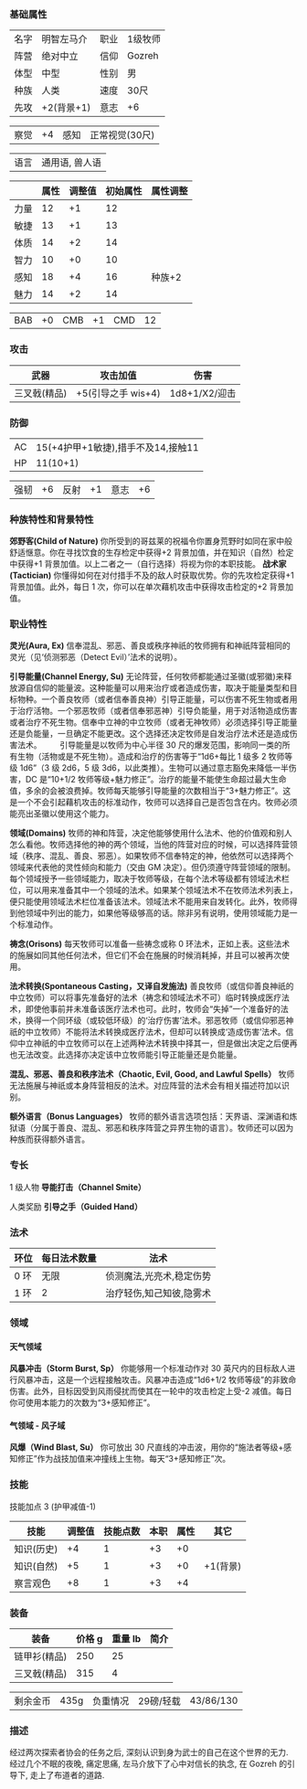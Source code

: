 ### 基础属性

<table>
  <tr>
      <td>名字</td>
      <td>明智左马介</td>
      <td>职业</td>
      <td>1级牧师</td>
  </tr>
  <tr>
      <td>阵营</td>
      <td>绝对中立</td>
      <td>信仰</td>
      <td>Gozreh</td>
  </tr>
  <tr>
      <td>体型</td>
      <td>中型</td>
      <td>性别</td>
      <td>男</td>
  </tr>
  <tr>
      <td>种族</td>
      <td>人类</td>
      <td>速度</td>
      <td>30尺</td>
  </tr>
  <tr>
      <td>先攻</td>
      <td>+2(背景+1)</td>
      <td>意志</td>
      <td>+6</td>
  </tr>
</table>
<table>
  <tr>
      <td>察觉</td>
      <td>+4</td>
      <td>感知</td>
      <td>正常视觉(30尺)</td>
  </tr>
</table>
<table>
    <tr>
        <td>语言</td>
        <td>通用语, 兽人语</td>
    </tr>
</table>

|      | 属性 | 调整值 | 初始属性 | 属性调整 |
| ---- | ---- | ------ | -------- | -------- |
| 力量 | 12   | +1     | 12       |
| 敏捷 | 13   | +1     | 13       |
| 体质 | 14   | +2     | 14       |
| 智力 | 10   | +0     | 10       |
| 感知 | 18   | +4     | 16       | 种族+2   |
| 魅力 | 14   | +2     | 14       |

<table>
    <tr>
        <td>BAB</td>
        <td>+0</td>
		    <td>CMB</td>
        <td>+1</td>
		    <td>CMD</td>
        <td>12</td>
    </tr>
</table>

### 攻击

| 武器         | 攻击加值           | 伤害          |
| ------------ | ------------------ | ------------- |
| 三叉戟(精品) | +5(引导之手 wis+4) | 1d8+1/X2/迎击 |

### 防御

<table>
    <tr>
        <td>AC</td>
        <td>15(+4护甲+1敏捷),措手不及14,接触11</td>
    </tr>
	<tr>
        <td>HP</td>
        <td>11(10+1)</td>
    </tr>
</table>
<table>
    <tr>
        <td>强韧</td>
        <td>+6</td>
	    	<td>反射</td>
        <td>+1</td>
	    	<td>意志</td>
        <td>+6</td>
    </tr>
</table>

### 种族特性和背景特性

**郊野客(Child of Nature)** 你所受到的哥兹莱的祝福令你置身荒野时如同在家中般舒适惬意。你在寻找饮食的生存检定中获得+2 背景加值，并在知识（自然）检定中获得+1 背景加值。以上二者之一（自行选择）将视为你的本职技能。
**战术家(Tactician)** 你懂得如何在对付措手不及的敌人时获取优势。你的先攻检定获得+1 背景加值。此外，每日 1 次，你可以在单次藉机攻击中获得攻击检定的+2 背景加值。

### 职业特性

**灵光(Aura, Ex)** 信奉混乱、邪恶、善良或秩序神祇的牧师拥有和神祇阵营相同的灵光（见‘侦测邪恶（Detect Evil）’法术的说明）。

**引导能量(Channel Energy, Su)** 无论阵营，任何牧师都能通过圣徽(或邪徽)来释放源自信仰的能量波。这种能量可以用来治疗或者造成伤害，取决于能量类型和目标物种。一个善良牧师（或者信奉善良神）引导正能量，可以伤害不死生物或者用于治疗活物。一个邪恶牧师（或者信奉邪恶神）引导负能量，用于对活物造成伤害或者治疗不死生物。信奉中立神的中立牧师（或者无神牧师）必须选择引导正能量还是负能量，一旦确定不能更改。这个选择还决定牧师是自发治疗法术还是造成伤害法术。
　　引导能量是以牧师为中心半径 30 尺的爆发范围，影响同一类的所有生物（活物或是不死生物）。造成和治疗的伤害等于“1d6+每比 1 级多 2 牧师等级 1d6”（3 级 2d6，5 级 3d6，以此类推）。生物可以通过意志豁免来降低一半伤害，DC 是“10+1/2 牧师等级+魅力修正”。治疗的能量不能使生命超过最大生命值，多余的会被浪费掉。牧师每天能够引导能量的次数相当于“3+魅力修正”。这是一个不会引起藉机攻击的标准动作，牧师可以选择自己是否包含在内。牧师必须能亮出圣徽以使用这个能力。

**领域(Domains)** 牧师的神和阵营，决定他能够使用什么法术、他的价值观和别人怎么看他。牧师选择他的神的两个领域，当他的阵营对应的时候，可以选择阵营领域（秩序、混乱、善良、邪恶）。如果牧师不信奉特定的神，他依然可以选择两个领域来代表他的灵性倾向和能力（交由 GM 决定）。但仍须遵守阵营领域的限制。每个领域授予一些领域能力，取决于牧师等级，在每个法术等级都有领域法术栏位，可以用来准备其中一个领域的法术。如果某个领域法术不在牧师法术列表上，便只能使用领域法术栏位准备该法术。领域法术不能用来自发转化。此外，牧师得到他领域中列出的能力，如果他等级够高的话。除非另有说明，使用领域能力是一个标准动作。

**祷念(Orisons)** 每天牧师可以准备一些祷念或称 0 环法术，正如上表。这些法术的施展如同其他任何法术，但它们不会在施展的时候消耗掉，并且可以被再次使用。

**法术转换(Spontaneous Casting，又译自发施法)** 善良牧师（或信仰善良神祇的中立牧师）可以将事先准备好的法术（祷念和领域法术不可）临时转换成医疗法术，即使他事前并未准备该医疗法术也可。此时，牧师会“失掉”一个准备好的法术，换得一个同环级（或较低环级）的‘治疗伤害’法术。邪恶牧师（或信仰邪恶神祇的中立牧师）不能将法术转换成医疗法术，但却可以转换成‘造成伤害’法术。信仰中立神祇的中立牧师可以在上述两种法术转换中择其一，但是做出决定之后便再也无法改变。此选择亦决定该中立牧师能引导正能量还是负能量。

**混乱、邪恶、善良和秩序法术（Chaotic, Evil, Good, and Lawful Spells）** 牧师无法施展与神祇或本身阵营相反的法术。对应阵营的法术会有相关描述符加以识别。

**额外语言（Bonus Languages）** 牧师的额外语言选项包括：天界语、深渊语和炼狱语（分属于善良、混乱、邪恶和秩序阵营之异界生物的语言）。牧师还可以因为种族而获得额外语言。

### 专长

1 级人物 **导能打击（Channel Smite）**

人类奖励 **引导之手（Guided Hand）**

### 法术

| 环位 | 每日法术数量 | 法术                     |
| ---- | ------------ | ------------------------ |
| 0 环 | 无限         | 侦测魔法,光亮术,稳定伤势 |
| 1 环 | 2            | 治疗轻伤,知己知彼,隐雾术 |

### 领域

#### 天气领域

**风暴冲击（Storm Burst, Sp）** 你能够用一个标准动作对 30 英尺内的目标敌人进行风暴冲击，这是一个远程接触攻击。风暴冲击造成“1d6+1/2 牧师等级”的非致命伤害。此外，目标因受到风雨侵扰而使其在一轮中的攻击检定上受-2 减值。每日你可使用本能力的次数为“3+感知修正”。

#### 气领域 - 风子域

**风爆（Wind Blast, Su）** 你可放出 30 尺直线的冲击波，用你的“施法者等级+感知修正”作为战技加值来冲撞线上生物。每天“3+感知修正”次。

### 技能

技能加点 3 (护甲减值-1)

| 技能       | 调整值 | 技能点数 | 本职 | 属性 | 其它     |
| ---------- | ------ | -------- | ---- | ---- | -------- |
| 知识(历史) | +4     | 1        | +3   | +0   |
| 知识(自然) | +5     | 1        | +3   | +0   | +1(背景) |
| 察言观色   | +8     | 1        | +3   | +4   |

### 装备

| 装备         | 价格 g | 重量 lb | 简介 |
| ------------ | ------ | ------- | ---- |
| 链甲衫(精品) | 250    | 25      |
| 三叉戟(精品) | 315    | 4       |

<table>
    <tr>
        <td>剩余金币</td>
        <td>435g</td>
		    <td>负重情况</td>
        <td>29磅/轻载</td>
		    <td>43/86/130</td>
    </tr>
</table>

### 描述

经过两次探索者协会的任务之后, 深刻认识到身为武士的自己在这个世界的无力. 经过几个不眠的夜晚, 痛定思痛, 左马介放下了心中对信长的执念, 在 Gozreh 的引导下, 走上了布道者的道路.
